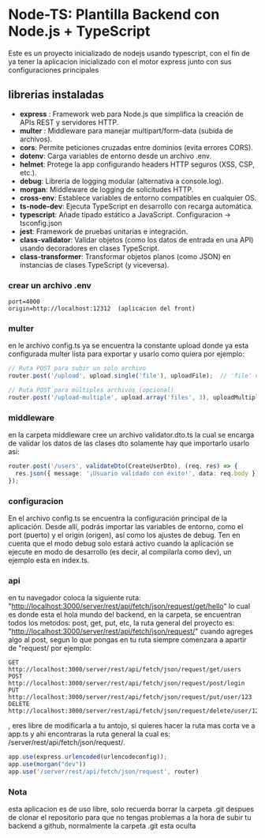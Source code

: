 # Node-TS: Plantilla Backend con Node.js + TypeScript

Este  es un proyecto inicializado de nodejs usando typescript, con el fin de
ya tener la aplicacion inicializado con el motor express junto con sus configuraciones principales

## librerias instaladas

- **express** : Framework web para Node.js que simplifica la creación de APIs REST y servidores HTTP.
- **multer** : Middleware para manejar multipart/form-data (subida de archivos).
- **cors**: Permite peticiones cruzadas entre dominios (evita errores CORS).
- **dotenv**: Carga variables de entorno desde un archivo .env.
- **helmet**: Protege la app configurando headers HTTP seguros (XSS, CSP, etc.).
- **debug**:  Librería de logging modular (alternativa a console.log).
- **morgan**: Middleware de logging de solicitudes HTTP.
- **cross-env**: Establece variables de entorno compatibles en cualquier OS.
- **ts-node-dev**: Ejecuta TypeScript en desarrollo con recarga automática.
- **typescript**: Añade tipado estático a JavaScript. Configuracion -> tsconfig.json
- **jest**: Framework de pruebas unitarias e integración.
- **class-validator**: Validar objetos (como los datos de entrada en una API) usando decoradores en clases TypeScript.
- **class-transformer**: Transformar objetos planos (como JSON) en instancias de clases TypeScript (y viceversa).

### crear un archivo .env

```.env  
port=4000  
origin=http://localhost:12312  (aplicacion del front)
```

### multer

en le archivo config.ts ya se encuentra la constante upload donde ya esta configurada multer lista para exportar
y usarlo como quiera por ejemplo:

```post.route.ts
// Ruta POST para subir un solo archivo
router.post('/upload', upload.single('file'), uploadFile);  // 'file' es el nombre del campo en el form-data

// Ruta POST para múltiples archivos (opcional)
router.post('/upload-multiple', upload.array('files', 3), uploadMultipleFiles);
```

### middleware

en la carpeta middleware cree un archivo validator.dto.ts la cual se encarga de validar los datos de las clases dto
solamente hay que importarlo usarlo asi:

```post.route.ts
router.post('/users', validateDto(CreateUserDto), (req, res) => {
  res.json({ message: '¡Usuario validado con éxito!', data: req.body });
});
```

### configuracion

En el archivo config.ts se encuentra la configuración principal de la aplicación. Desde allí, podrás importar las variables de entorno, como el port (puerto) y el origin (origen), así como los ajustes de debug. Ten en cuenta que el modo debug solo estará activo cuando la aplicación se ejecute en modo de desarrollo (es decir, al compilarla como dev), un ejemplo esta en index.ts.

### api

en tu navegador coloca la siguiente ruta: "<http://localhost:3000/server/rest/api/fetch/json/request/get/hello>" lo cual es donde esta el hola mundo del backend, en la carpeta, se encuentran todos los metodos: post, get, put, etc, la ruta general del proyecto es: "<http://localhost:3000/server/rest/api/fetch/json/request/>" cuando agreges algo al post, segun lo que pongas en tu ruta siempre comenzara a apartir de "request/ por ejemplo:

```http
GET    http://localhost:3000/server/rest/api/fetch/json/request/get/users
POST   http://localhost:3000/server/rest/api/fetch/json/request/post/login
PUT    http://localhost:3000/server/rest/api/fetch/json/request/put/user/123
DELETE http://localhost:3000/server/rest/api/fetch/json/request/delete/user/123
```

, eres libre de modificarla a tu antojo, si quieres hacer la ruta mas corta ve a app.ts y ahi encontraras la ruta general la cual es: /server/rest/api/fetch/json/request/.

```app.ts
app.use(express.urlencoded(urlencodeconfig));
app.use(morgan("dev"))
app.use('/server/rest/api/fetch/json/request', router)
```

### Nota

esta aplicacion es de uso libre, solo recuerda borrar la carpeta .git despues de clonar el repositorio para que no tengas problemas a la hora de subir tu backend a github, normalmente la carpeta .git esta oculta
